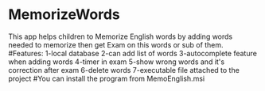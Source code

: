 # MemorizeWords
  This app helps children to Memorize English words
  by adding words needed to memorize then get Exam on this words or sub of them.
#Features:
  1-local database 
  2-can add list of words
  3-autocomplete feature when adding words 
  4-timer in exam
  5-show wrong words and it's correction after exam
  6-delete words
  7-executable file attached to the project
#You can install the program from MemoEnglish.msi
